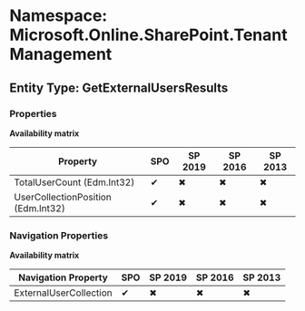 # Namespace: Microsoft.Online.SharePoint.TenantManagement

## Entity Type: GetExternalUsersResults

### Properties

**Availability matrix**

Property | SPO | SP 2019 | SP 2016 | SP 2013
----------|-----|---------|---------|--------
TotalUserCount (Edm.Int32) | ✔ | ✖ | ✖ | ✖
UserCollectionPosition (Edm.Int32) | ✔ | ✖ | ✖ | ✖

### Navigation Properties

**Availability matrix**

Navigation Property | SPO | SP 2019 | SP 2016 | SP 2013
----------|-----|---------|---------|--------
ExternalUserCollection | ✔ | ✖ | ✖ | ✖
